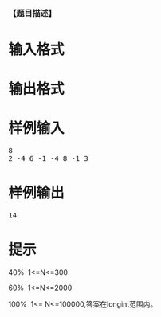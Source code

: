 
<h2>
	<span style="font-family:&#39;Microsoft YaHei&#39;;font-size:16px;">【题目描述】</span> 
</h2>

# 输入格式



# 输出格式



# 样例输入


<pre>8
2 -4 6 -1 -4 8 -1 3
</pre>

# 样例输出


<pre>14</pre>

# 提示


<p>
	40%  1&lt;=N&lt;=300
</p>
<p>
	60%  1&lt;=N&lt;=2000
</p>
<p>
	100%  1&lt;= N&lt;=100000,<span>答案</span>在<span>longint</span><span>范围内。</span> 
</p>
<p style="text-align:center;">
	<br/>
</p>
